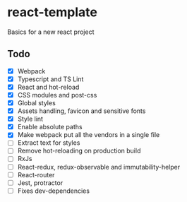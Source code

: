 # react-template
Basics for a new react project

## Todo
- [x] Webpack
- [x] Typescript and TS Lint
- [x] React and hot-reload
- [x] CSS modules and post-css
- [x] Global styles
- [x] Assets handling, favicon and sensitive fonts
- [x] Style lint
- [x] Enable absolute paths
- [x] Make webpack put all the vendors in a single file
- [ ] Extract text for styles
- [ ] Remove hot-reloading on production build
- [ ] RxJs
- [ ] React-redux, redux-observable and immutability-helper
- [ ] React-router
- [ ] Jest, protractor
- [ ] Fixes dev-dependencies
